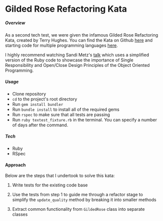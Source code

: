 # Gilded Rose Refactoring Kata

##### Overview

As a second tech test, we were given the infamous Gilded Rose Refactoring Kata, created by Terry Hughes. You can find the Kata on Github [here](https://github.com/NotMyself/GildedRose) and starting code for multiple programming languages [here](https://github.com/emilybache/GildedRose-Refactoring-Kata).

I highly recommend watching Sandi Metz's [talk](https://www.youtube.com/watch?v=8bZh5LMaSmE&t=646s) which uses a simplified version of the Ruby code to showcase the importance of Single Responsibility and Open/Close Design Principles of the Object Oriented Programming.

##### Usage

* Clone repository
* `cd` to the project's root directory
* Run `gem install bundler`
* Run `bundle install` to install all of the required gems
* Run `rspec` to make sure that all tests are passing
* Run `ruby textest_fixture.rb` in the terminal. You can specify a number of days after the command.

##### Tech

* Ruby
* RSpec

#### Approach

Below are the steps that I undertook to solve this kata:

1. Write tests for the existing code base

2. Use the tests from step 1 to guide me through a refactor stage to simplify the `update_quality` method by breaking it into smaller methods

3. Extract common functionality from `GildedRose` class into separate classes
